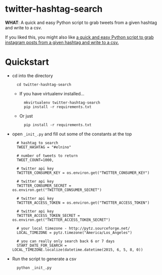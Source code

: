 twitter-hashtag-search
========================

**WHAT**: A quick and easy Python script to grab tweets from a given hashtag and write to a csv.

If you liked this, you might also like [a quick and easy Python script to grab instagram posts from a given hashtag  and write to a csv.](/tools/instagram-hashtag-search)

Quickstart
==========

* cd into the directory

        cd twitter-hashtag-search

    * If you have virtualenv installed...

            mkvirtualenv twitter-hashtag-search
            pip install -r requirements.txt

    * Or just

            pip install -r requirements.txt

* open ```_init_.py``` and fill out some of the constants at the top

        # hashtag to search
        TWEET_HASHTAG = "#elnino"

        # number of tweets to return
        TWEET_COUNT=1000,

        # twitter api key
        TWITTER_CONSUMER_KEY = os.environ.get("TWITTER_CONSUMER_KEY")

        # twitter api key
        TWITTER_CONSUMER_SECRET = os.environ.get("TWITTER_CONSUMER_SECRET")

        # twitter api key
        TWITTER_ACCESS_TOKEN = os.environ.get("TWITTER_ACCESS_TOKEN")

        # twitter api key
        TWITTER_ACCESS_TOKEN_SECRET = os.environ.get("TWITTER_ACCESS_TOKEN_SECRET")

        # your local timezone - http://pytz.sourceforge.net/
        LOCAL_TIMEZONE = pytz.timezone("America/Los_Angeles")

        # you can really only search back 6 or 7 days
        START_DATE_FOR_SEARCH = LOCAL_TIMEZONE.localize(datetime.datetime(2015, 6, 5, 8, 0))

* Run the script to generate a csv

        python _init_.py
